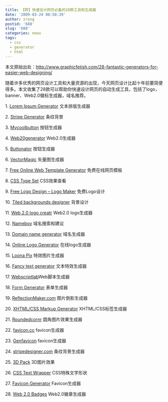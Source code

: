 ```yaml
---
title: 【转】快速设计网页必备的28款工具和生成器
date: '2009-03-24 08:58:39'
author: zrong
postid: '688'
slug: '688'
categories: news
tags:
  - css
  - generator
  - html
---
```


本文原始出处：<http://www.graphicfetish.com/28-fantastic-generators-for-easier-web-designing/>

随着许多优秀的网页设计工具和大量资源的出现，今天网页设计比起十年前要简便得多。本文收集了28款可以帮助你快速设计网页的自动生成工具，包括了logo，banner、Web2.0徽标生成器，域名推荐。

<!--more-->

1\. [Lorem Ipsum Generator](http://www.blindtextgenerator.com/)
文本排版生成器

2\. [Stripe Generator](http://www.stripegenerator.com/) 条纹背景

3\. [Mycoolbutton](http://www.mycoolbutton.com/) 按钮生成器

4\. [Web20generator](http://www.web20generator.com/) Web2.0生成器

5\. [Buttonator](http://www.buttonator.com/) 按钮生成器

6\. [VectorMagic](http://vectormagic.com/home) 矢量图生成器

7\. [Free Online Web Template Generator](http://www.dotemplate.com/)
免费在线网页模板

8\. [CSS Type Set](http://csstypeset.com/) CSS效果查看

9\. [Free Logo Design – Logo Maker](http://www.logoease.com/)
免费Logo设计

10\. [Tiled backgrounds designer](http://bgpatterns.com/) 背景设计

11\. [Web 2.0 logo creatr](http://creatr.cc/creatr/) Web2.0 logo生成器

12\. [Nameboy](http://www.nameboy.com/) 域名搜索和建议

13\. [Domain name generator](http://www.makewords.com/default.aspx)
域名生成器

14\. [Online Logo Generator](http://www.logoyes.com/logocreator.php)
在线logo生成器

15\. [Loona Pix](http://www.loonapix.com/) 特效图片生成器

16\. [Fancy text generator](http://designertext.com/) 文本特效生成器

17\. [Webscriptlab](http://www.webscriptlab.com/)Web脚本生成器

18\. [Form Generator](http://www.formgenics.com/) 表单生成器

19\. [ReflectionMaker.com](http://www.reflectionmaker.com/)
图片倒影生成器

20\. [XHTML/CSS Markup Generator](http://lab.xms.pl/markup-generator/)
XHTML/CSS标签生成器

21\. [Roundedcornr](http://www.roundedcornr.com/) 圆角图片效果生成器

22\. [favicon.cc](http://www.favicon.cc/) favicon生成器

23\. [Genfavicon](http://www.genfavicon.com/) favicon生成器

24\. [stripedesigner.com](http://www.stripedesigner.com/) 条纹背景生成器

25\. [3D Pack](http://3d-pack.com/) 3D图片效果

26\. [CSS Text Wrapper](http://www.csstextwrap.com/) CSS特殊文字形状

27\. [Favicon Generator](http://www.htmlkit.com/services/favicon/)
Favicon生成器

28\. [Web 2.0 Badges](http://www.web20badges.com/) Web2.0徽章生成器

 

